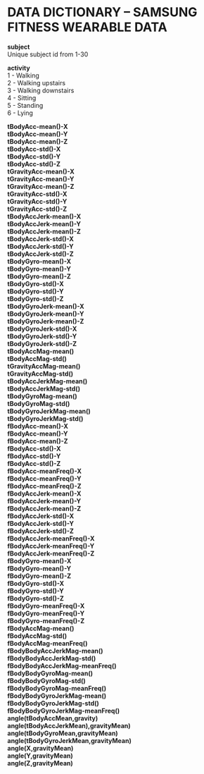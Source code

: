 # DATA DICTIONARY – SAMSUNG FITNESS WEARABLE DATA

**subject**  
Unique subject id from 1-30  
  
**activity**  
1 - Walking  
2 - Walking upstairs  
3 - Walking downstairs  
4 - Sitting  
5 - Standing  
6 - Lying  
  
**tBodyAcc-mean()-X**  
**tBodyAcc-mean()-Y**  
**tBodyAcc-mean()-Z**  
**tBodyAcc-std()-X**  
**tBodyAcc-std()-Y**  
**tBodyAcc-std()-Z**  
**tGravityAcc-mean()-X**  
**tGravityAcc-mean()-Y**  
**tGravityAcc-mean()-Z**  
**tGravityAcc-std()-X**  
**tGravityAcc-std()-Y**  
**tGravityAcc-std()-Z**  
**tBodyAccJerk-mean()-X**  
**tBodyAccJerk-mean()-Y**  
**tBodyAccJerk-mean()-Z**  
**tBodyAccJerk-std()-X**  
**tBodyAccJerk-std()-Y**  
**tBodyAccJerk-std()-Z**  
**tBodyGyro-mean()-X**  
**tBodyGyro-mean()-Y**  
**tBodyGyro-mean()-Z**  
**tBodyGyro-std()-X**  
**tBodyGyro-std()-Y**  
**tBodyGyro-std()-Z**  
**tBodyGyroJerk-mean()-X**  
**tBodyGyroJerk-mean()-Y**  
**tBodyGyroJerk-mean()-Z**  
**tBodyGyroJerk-std()-X**  
**tBodyGyroJerk-std()-Y**  
**tBodyGyroJerk-std()-Z**  
**tBodyAccMag-mean()**  
**tBodyAccMag-std()**  
**tGravityAccMag-mean()**  
**tGravityAccMag-std()**  
**tBodyAccJerkMag-mean()**  
**tBodyAccJerkMag-std()**  
**tBodyGyroMag-mean()**  
**tBodyGyroMag-std()**  
**tBodyGyroJerkMag-mean()**  
**tBodyGyroJerkMag-std()**  
**fBodyAcc-mean()-X**  
**fBodyAcc-mean()-Y**  
**fBodyAcc-mean()-Z**  
**fBodyAcc-std()-X**  
**fBodyAcc-std()-Y**  
**fBodyAcc-std()-Z**  
**fBodyAcc-meanFreq()-X**  
**fBodyAcc-meanFreq()-Y**  
**fBodyAcc-meanFreq()-Z**  
**fBodyAccJerk-mean()-X**  
**fBodyAccJerk-mean()-Y**  
**fBodyAccJerk-mean()-Z**  
**fBodyAccJerk-std()-X**  
**fBodyAccJerk-std()-Y**  
**fBodyAccJerk-std()-Z**  
**fBodyAccJerk-meanFreq()-X**  
**fBodyAccJerk-meanFreq()-Y**  
**fBodyAccJerk-meanFreq()-Z**  
**fBodyGyro-mean()-X**  
**fBodyGyro-mean()-Y**  
**fBodyGyro-mean()-Z**  
**fBodyGyro-std()-X**  
**fBodyGyro-std()-Y**  
**fBodyGyro-std()-Z**  
**fBodyGyro-meanFreq()-X**  
**fBodyGyro-meanFreq()-Y**  
**fBodyGyro-meanFreq()-Z**  
**fBodyAccMag-mean()**  
**fBodyAccMag-std()**  
**fBodyAccMag-meanFreq()**  
**fBodyBodyAccJerkMag-mean()**  
**fBodyBodyAccJerkMag-std()**  
**fBodyBodyAccJerkMag-meanFreq()**  
**fBodyBodyGyroMag-mean()**  
**fBodyBodyGyroMag-std()**  
**fBodyBodyGyroMag-meanFreq()**  
**fBodyBodyGyroJerkMag-mean()**  
**fBodyBodyGyroJerkMag-std()**  
**fBodyBodyGyroJerkMag-meanFreq()**  
**angle(tBodyAccMean,gravity)**  
**angle(tBodyAccJerkMean),gravityMean)**  
**angle(tBodyGyroMean,gravityMean)**  
**angle(tBodyGyroJerkMean,gravityMean)**  
**angle(X,gravityMean)**  
**angle(Y,gravityMean)**  
**angle(Z,gravityMean)**  
